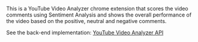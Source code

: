 This is a YouTube Video Analyzer chrome extension that scores the video comments using Sentiment Analysis and shows the overall performance of the video based on the positive, neutral and negative comments.

See the back-end implementation: [YouTube Video Analyzer API](https://github.com/ianjure/youtube-video-analyzer-api)
